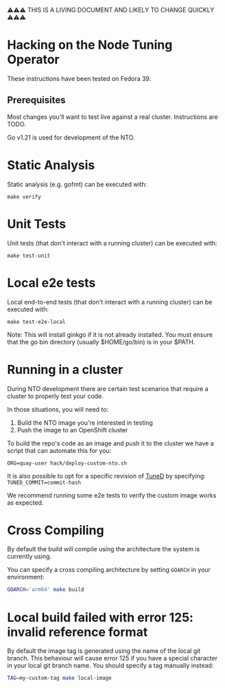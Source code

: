 ⚠⚠⚠ THIS IS A LIVING DOCUMENT AND LIKELY TO CHANGE QUICKLY ⚠⚠⚠

# Hacking on the Node Tuning Operator

These instructions have been tested on Fedora 39.

## Prerequisites

Most changes you'll want to test live against a real cluster. Instructions are TODO.

Go v1.21 is used for development of the NTO.

# Static Analysis

Static analysis (e.g. gofmt) can be executed with:

`make verify`

# Unit Tests

Unit tests (that don't interact with a running cluster) can be executed with:

`make test-unit`

# Local e2e tests

Local end-to-end tests (that don't interact with a running cluster) can be executed with:

`make test-e2e-local`

Note: This will install ginkgo if it is not already installed. You must ensure that the
go bin directory (usually $HOME/go/bin) is in your $PATH.

# Running in a cluster

During NTO development there are certain test scenarios
that require a cluster to properly test your code.

In those situations, you will need to:

1) Build the NTO image you're interested in testing
2) Push the image to an OpenShift cluster

To build the repo's code as an image and push it to the cluster we have a script that 
can automate this for you: 

`ORG=quay-user hack/deploy-custom-nto.sh`

It is also possible to opt for a specific revision of [TuneD](https://github.com/redhat-performance/tuned) by specifying: `TUNED_COMMIT=commit-hash`

We recommend running some e2e tests to verify the custom image works as expected.

# Cross Compiling

By default the build will compile using the architecture the system is currently using.

You can specify a cross compiling architecture by setting `GOARCH` in your environment:

```bash
GOARCH='arm64' make build
```

# Local build failed with error 125: invalid reference format

By default the image tag is generated using the name of the local git branch. This behaviour will cause error 125 if you have a special character in your local git branch name. You should specify a tag manually instead:

```bash
TAG=my-custom-tag make local-image
```
